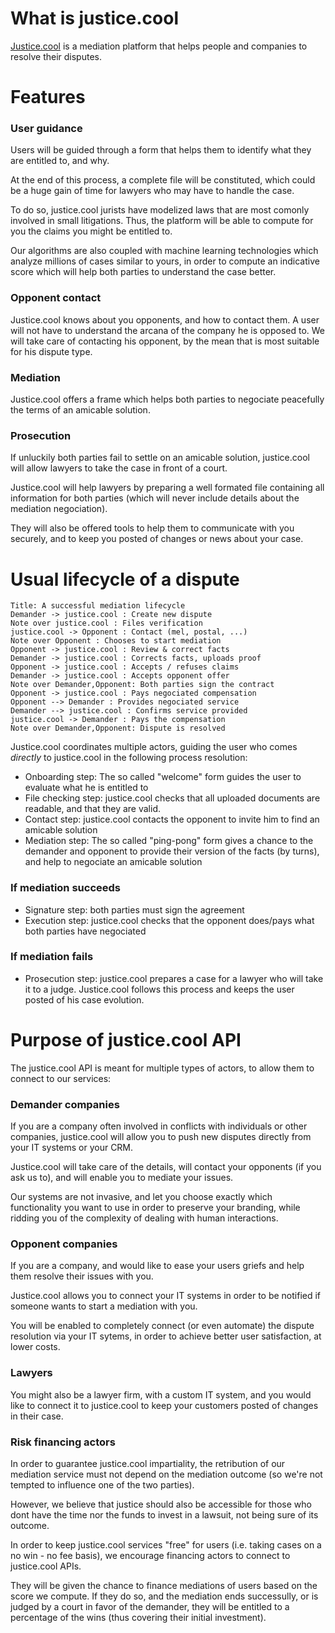 # What is justice.cool

<!-- {docsify-ignore-all} -->

[Justice.cool](https://justice.cool) is a mediation platform that helps people and companies to resolve their disputes.

# Features

### User guidance
Users will be guided through a form that helps them to identify what they are entitled to, and why.

At the end of this process, a complete file will be constituted, which could be a huge gain of time for lawyers who may have to handle the case.

To do so, justice.cool jurists have modelized laws that are most comonly involved in small litigations.
Thus, the platform will be able to compute for you the claims you might be entitled to.

Our algorithms are also coupled with machine learning technologies which analyze millions of cases similar to yours, in order to compute an indicative score which will help both parties to understand the case better.

### Opponent contact

Justice.cool knows about you opponents, and how to contact them. A user will not have to understand the arcana of the company he is opposed to.
We will take care of contacting his opponent, by the mean that is most suitable for his dispute type.

### Mediation

Justice.cool offers a frame which helps both parties to negociate peacefully the terms of an amicable solution.


### Prosecution

If unluckily both parties fail to settle on an amicable solution, justice.cool will allow lawyers to take the case in front of a court.

Justice.cool will help lawyers by preparing a well formated file containing all information for both parties (which will never include details about the mediation negociation).

They will also be offered tools to help them to communicate with you securely, and to keep you posted of changes or news about your case.


# Usual lifecycle of a dispute

```sequence-diagram
Title: A successful mediation lifecycle
Demander -> justice.cool : Create new dispute
Note over justice.cool : Files verification
justice.cool -> Opponent : Contact (mel, postal, ...)
Note over Opponent : Chooses to start mediation
Opponent -> justice.cool : Review & correct facts
Demander -> justice.cool : Corrects facts, uploads proof
Opponent -> justice.cool : Accepts / refuses claims
Demander -> justice.cool : Accepts opponent offer
Note over Demander,Opponent: Both parties sign the contract
Opponent -> justice.cool : Pays negociated compensation
Opponent --> Demander : Provides negociated service
Demander --> justice.cool : Confirms service provided
justice.cool -> Demander : Pays the compensation
Note over Demander,Opponent: Dispute is resolved
```

Justice.cool coordinates multiple actors, guiding the user who comes *directly* to justice.cool in the following process resolution:

- Onboarding step: The so called "welcome" form guides the user to evaluate what he is entitled to
- File checking step: justice.cool checks that all uploaded documents are readable, and that they are valid.
- Contact step: justice.cool contacts the opponent to invite him to find an amicable solution
- Mediation step: The so called "ping-pong" form gives a chance to the demander and opponent to provide their version of the facts (by turns), and help to negociate an amicable solution

### If mediation succeeds
- Signature step: both parties must sign the agreement
- Execution step: justice.cool checks that the opponent does/pays what both parties have negociated

### If mediation fails
- Prosecution step: justice.cool prepares a case for a lawyer who will take it to a judge. Justice.cool follows this process and keeps the user posted of his case evolution.


# Purpose of justice.cool API

The justice.cool API is meant for multiple types of actors, to allow them to connect to our services:

### Demander companies

If you are a company often involved in conflicts with individuals or other companies, justice.cool will allow you to push new disputes directly from your IT systems or your CRM.

Justice.cool will take care of the details, will contact your opponents (if you ask us to), and will enable you to mediate your issues.

Our systems are not invasive, and let you choose exactly which functionality you want to use in order to preserve your branding, while ridding you of the complexity of dealing with human interactions.


### Opponent companies

If you are a company, and would like to ease your users griefs and help them resolve their issues with you.

Justice.cool allows you to connect your IT systems in order to be notified if someone wants to start a mediation with you.

You will be enabled to completely connect (or even automate) the dispute resolution via your IT sytems, in order to achieve better user satisfaction, at lower costs.

### Lawyers

You might also be a lawyer firm, with a custom IT system, and you would like to connect it to justice.cool to keep your customers posted of changes in their case.

### Risk financing actors

In order to guarantee justice.cool impartiality, the retribution of our mediation service must not depend on the mediation outcome (so we're not tempted to influence one of the two parties).

However, we believe that justice should also be accessible for those who dont have the time nor the funds to invest in a lawsuit, not being sure of its outcome.

In order to keep justice.cool services "free" for users (i.e. taking cases on a no win - no fee basis), we encourage financing actors to connect to justice.cool APIs.

They will be given the chance to finance mediations of users based on the score we compute. If they do so, and the mediation ends successully, or is judged by a court in favor of the demander, they will be entitled to a percentage of the wins (thus covering their initial investment).

<!-- 


If you are using this API, you can opt-in to the steps:
- Onboarding: will only be opt-in on your side, to collect missing information (if you chose an "auto" mode, see 'auto' property description)
- Contact: Once the dispute is created, you can choose whether if you want us to contact the opponent for you (or you will have to contact them yourself - IMPORTANT : see the terms of use of our API for this case)

However, we will not perform the "File checking" step: justice.cool cannot be held responsible for the non validity of the documents you send us.

The "mediation" step is not optional, indeed.

The later steps are not (yet) in the scope of our public API: Disputes created though this API will be considered as completed once mediation ends (see "end" hook)

!> Error
?> Tip

 -->